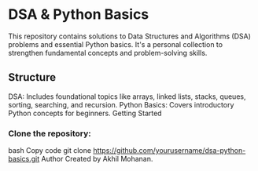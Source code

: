 # DSA & Python Basics
This repository contains solutions to Data Structures and Algorithms (DSA) problems and essential Python basics. It's a personal collection to strengthen fundamental concepts and problem-solving skills.

## Structure
DSA: Includes foundational topics like arrays, linked lists, stacks, queues, sorting, searching, and recursion.
Python Basics: Covers introductory Python concepts for beginners.
Getting Started
### Clone the repository:

bash
Copy code
git clone https://github.com/yourusername/dsa-python-basics.git
Author
Created by Akhil Mohanan.
